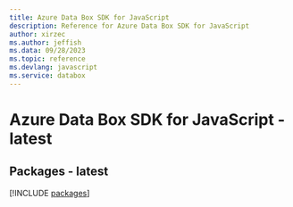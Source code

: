 ```yaml
---
title: Azure Data Box SDK for JavaScript
description: Reference for Azure Data Box SDK for JavaScript
author: xirzec
ms.author: jeffish
ms.data: 09/28/2023
ms.topic: reference
ms.devlang: javascript
ms.service: databox
---
```

# Azure Data Box SDK for JavaScript - latest
## Packages - latest
[!INCLUDE [packages](data-box-index.md)]